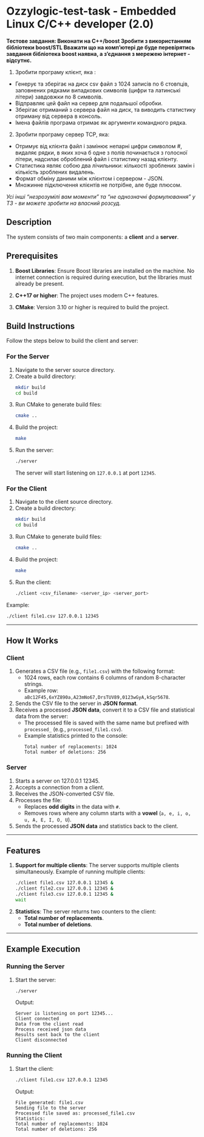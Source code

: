 # Ozzylogic-test-task - Embedded Linux C/C++ developer (2.0)
**Тестове завдання:
Виконати на С++/boost
Зробити з використанням бібліотеки boost/STL
Вважати що на комп’ютері де буде перевірятись завдання бібліотека boost наявна, а з’єднання з мережею інтернет - відсутнє.**
1. Зробити програму клієнт, яка :
- Генерує та зберігає на диск csv файл з 1024 записів по 6 стовпців, заповнених рядками випадкових символів (цифри та латинські літери) завдовжки по 8 символів.
- Відправляє цей файл на сервер для подальшої обробки.
- Зберігає отриманий з сервера файл на диск, та виводить статистику отриману від сервера в консоль.
- Імена файлів програма отримає як аргументи командного рядка.
2. Зробити програму сервер TCP, яка: 
- Отримує від клієнта файл і замінює непарні цифри символом #, видаляє рядки, в яких хоча б одне з полів починається з голосної літери,  надсилає  оброблений файл і статистику назад клієнту.
- Статистика являє собою два лічильники: кількості зроблених замін і кількість зроблених видалень.
- Формат обміну даними між клієнтом і сервером - JSON.
- Множинне підключення клієнтів не потрібне, але буде плюсом.

*Усі інші “незрозумілі вам моменти” та “не однозначні формулювання” у ТЗ - ви можете зробити на власний розсуд.*

## Description

The system consists of two main components: a **client** and a **server**. 

## Prerequisites

1. **Boost Libraries**:
   Ensure Boost libraries are installed on the machine. No internet connection is required during execution, but the libraries must already be present.

2. **C++17 or higher**:
   The project uses modern C++ features.

3. **CMake**:
   Version 3.10 or higher is required to build the project.

## Build Instructions

Follow the steps below to build the client and server:

### For the Server
1. Navigate to the server source directory.
2. Create a build directory:
   ```bash
   mkdir build
   cd build
   ```
3. Run CMake to generate build files:
   ```bash
   cmake ..
   ```
4. Build the project:
   ```bash
   make
   ```
5. Run the server:
   ```bash
   ./server
   ```
   The server will start listening on `127.0.0.1` at port `12345`.

### For the Client
1. Navigate to the client source directory.
2. Create a build directory:
   ```bash
   mkdir build
   cd build
   ```
3. Run CMake to generate build files:
   ```bash
   cmake ..
   ```
4. Build the project:
   ```bash
   make
   ```
5. Run the client:
   ```bash
   ./client <csv_filename> <server_ip> <server_port>
   ```

Example:
```bash
./client file1.csv 127.0.0.1 12345
```

---

## How It Works

### Client
1. Generates a CSV file (e.g., `file1.csv`) with the following format:
   - 1024 rows, each row contains 6 columns of random 8-character strings.
   - Example row: `aBc12F45,6xYZ890a,A23mNo67,DrsTUV89,0123wGyA,kSqr5678`.
2. Sends the CSV file to the server in **JSON format**.
3. Receives a processed **JSON data**, convert it to a CSV file and statistical data from the server:
   - The processed file is saved with the same name but prefixed with `processed_` (e.g., `processed_file1.csv`).
   - Example statistics printed to the console:
     ```
     Total number of replacements: 1024
     Total number of deletions: 256
     ```

### Server
1. Starts a server on 127.0.0.1 12345.
2. Accepts a connection from a client.
3. Receives the JSON-converted CSV file.
4. Processes the file:
   - Replaces **odd digits** in the data with `#`.
   - Removes rows where any column starts with a **vowel** (`a, e, i, o, u, A, E, I, O, U`).
5. Sends the processed **JSON data** and statistics back to the client.

---

## **Features**
1. **Support for multiple clients**:
   The server supports multiple clients simultaneously. Example of running multiple clients:
   ```bash
   ./client file1.csv 127.0.0.1 12345 &
   ./client file2.csv 127.0.0.1 12345 &
   ./client file3.csv 127.0.0.1 12345 &
   wait
   ```
2. **Statistics**:
   The server returns two counters to the client:
   - **Total number of replacements**.
   - **Total number of deletions**.

---

## **Example Execution**

### **Running the Server**
1. Start the server:
   ```bash
   ./server
   ```
   Output:
   ```
   Server is listening on port 12345...
   Client connected
   Data from the client read
   Process received json data
   Results sent back to the client
   Client disconnected
   ```

### **Running the Client**
1. Start the client:
   ```bash
   ./client file1.csv 127.0.0.1 12345
   ```
   Output:
   ```
   File generated: file1.csv
   Sending file to the server
   Processed file saved as: processed_file1.csv
   Statistics:
   Total number of replacements: 1024
   Total number of deletions: 256
   ```
